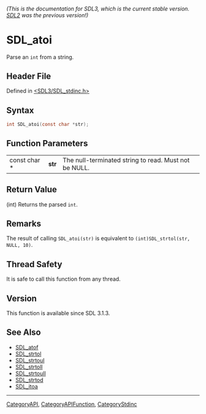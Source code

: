 ###### (This is the documentation for SDL3, which is the current stable version. [SDL2](https://wiki.libsdl.org/SDL2/) was the previous version!)
# SDL_atoi

Parse an `int` from a string.

## Header File

Defined in [<SDL3/SDL_stdinc.h>](https://github.com/libsdl-org/SDL/blob/main/include/SDL3/SDL_stdinc.h)

## Syntax

```c
int SDL_atoi(const char *str);
```

## Function Parameters

|              |         |                                                       |
| ------------ | ------- | ----------------------------------------------------- |
| const char * | **str** | The null-terminated string to read. Must not be NULL. |

## Return Value

(int) Returns the parsed `int`.

## Remarks

The result of calling `SDL_atoi(str)` is equivalent to
`(int)SDL_strtol(str, NULL, 10)`.

## Thread Safety

It is safe to call this function from any thread.

## Version

This function is available since SDL 3.1.3.

## See Also

- [SDL_atof](SDL_atof)
- [SDL_strtol](SDL_strtol)
- [SDL_strtoul](SDL_strtoul)
- [SDL_strtoll](SDL_strtoll)
- [SDL_strtoull](SDL_strtoull)
- [SDL_strtod](SDL_strtod)
- [SDL_itoa](SDL_itoa)

----
[CategoryAPI](CategoryAPI), [CategoryAPIFunction](CategoryAPIFunction), [CategoryStdinc](CategoryStdinc)

